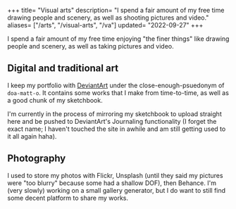 +++
title= "Visual arts"
description= "I spend a fair amount of my free time drawing people and scenery, as well as shooting pictures and video."
aliases= ["/arts", "/visual-arts", "/va"]
updated= "2022-09-27"
+++

I spend a fair amount of my free time enjoying "the finer things" like drawing people and scenery, as well as taking pictures and video.

## Digital and traditional art
I keep my portfolio with [DeviantArt](https://www.deviantart.com/doa-matt-o) under the close-enough-psuedonym of `doa-matt-o`. It contains some works that I make from time-to-time, as well as a good chunk of my sketchbook.

I'm currently in the process of mirroring my sketchbook to upload straight here and be pushed to DeviantArt's Journaling functionality (I forget the exact name; I haven't touched the site in awhile and am still getting used to it all again haha).

## Photography
I used to store my photos with Flickr, Unsplash (until they said my pictures were "too blurry" because some had a shallow DOF), then Behance. I'm (very slowly) working on a small gallery generator, but I do want to still find some decent platform to share my works.
